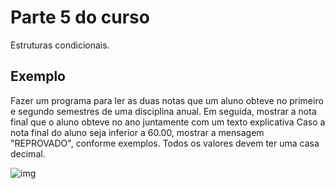 # Parte 5 do curso

Estruturas condicionais.

## Exemplo

Fazer um programa para ler as duas notas que um aluno obteve no primeiro e segundo semestres de uma disciplina anual. Em seguida, mostrar a nota final que o aluno obteve no ano juntamente com um texto explicativa Caso a nota final do aluno seja inferior a 60.00, mostrar a mensagem "REPROVADO", conforme exemplos. Todos os valores devem ter uma casa decimal.

![img](/exemplo.png)
